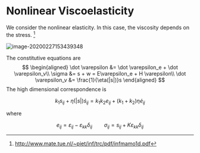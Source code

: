 # Nonlinear Viscoelasticity

We consider the nonlinear elasticity. In this case, the viscosity depends on the stress. [^nonlinear viscosity]

[^nonlinear viscosity]: http://www.mate.tue.nl/~piet/inf/trc/pdf/infmamo1d.pdf

![image-20200227153439348](/Users/kailaix/Desktop/AdFem.jl/docs/src/assets/nonlinear.png)

The constitutive equations are 
$$
\begin{aligned}
\dot \varepsilon &= \dot \varepsilon_e + \dot \varepsilon_v\\
\sigma &= s + w = E\varepsilon_e + H \varepsilon\\
\dot \varepsilon_v &= \frac{1}{\eta(|s|)}s
\end{aligned}
$$
The high dimensional correspondence is 

$$ k_1s_{ij} + \eta(|s|)\dot s_{ij} = k_1k_2e_{ij} + (k_1+k_2) \eta\dot e_{ij}$$

where

$$e_{ij} = \varepsilon_{ij} - \varepsilon_{kk} \delta_{ij} \qquad \sigma_{ij} = s_{ij} + K\varepsilon_{kk}\delta_{ij}$$


